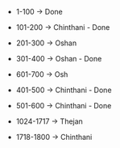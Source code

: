 - 1-100 -> Done

- 101-200 -> Chinthani - Done

- 201-300 -> Oshan
- 301-400 -> Oshan - Done
- 601-700 -> Osh

- 401-500 -> Chinthani - Done
- 501-600 -> Chinthani - Done

- 1024-1717 -> Thejan
- 1718-1800 -> Chinthani
